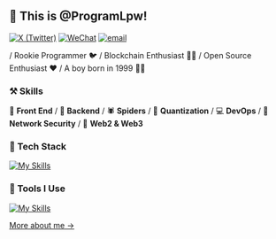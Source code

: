 ## 👋 This is @ProgramLpw!

[![X (Twitter)](https://img.shields.io/badge/-__PowerLee__-black?labelColor=black&logo=x&logoColor=white&style=flat-square)](https://x.com/_PowerLee_)
[![WeChat](https://img.shields.io/badge/-__PowerLee__-black?labelColor=black&logo=wechat&logoColor=white&style=flat-square)](./)
[![email](https://img.shields.io/badge/-sunk1ng@foxmail.com-black?labelColor=black&logo=gmail&logoColor=white&style=flat-square)](mailto:sunk1ng@foxmail.com)

/ Rookie Programmer 🐦 / Blockchain Enthusiast 👨‍💻 / Open Source Enthusiast ❤ / A boy born in 1999 🙋‍♂️ 

### ⚒ Skills
🥪 **Front End** / 🥗 **Backend** / 🕷 **Spiders** / 🍁 **Quantization** / 💻 **DevOps** / 🍊 **Network Security** / 🍌 **Web2 & Web3**


### 🌳 Tech Stack
[![My Skills](https://skillicons.dev/icons?i=c,python,bash,powershell,solidity,nodejs,html,css,js,ts,vue,fastapi)](https://skillicons.dev)


### 🔨 Tools I Use
[![My Skills](https://skillicons.dev/icons?i=sqlite,mysql,mongodb,postgresql,redis,anaconda,docker,kubernetes,nginx,npm,pnpm,yarn,vite,vitest,webpack,git,github,gitlab,githubactions,jenkins,windows,linux,ubuntu,arch,redhat,vscode,vim)](https://skillicons.dev)

<!-- ### 🔥 Achievement -->
<!-- ### 🍏 Contribution -->
[More about me →](https://programlpw.github.io/about/)
